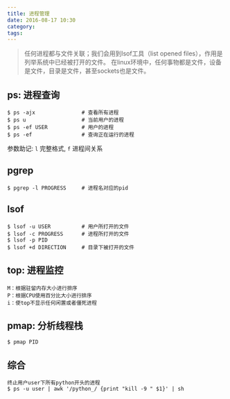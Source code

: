 ```yaml
---
title: 进程管理
date: 2016-08-17 10:30
category:
tags:
---
```


> 任何进程都与文件关联；我们会用到lsof工具（list opened files），作用是列举系统中已经被打开的文件。
在linux环境中，任何事物都是文件，设备是文件，目录是文件，甚至sockets也是文件。

## ps: 进程查询
    $ ps -ajx               # 查看所有进程
    $ ps u                  # 当前用户的进程
    $ ps -ef USER           # 用户的进程
    $ ps -ef                # 查询正在运行的进程

参数助记: `l` 完整格式, `f` 进程间关系

## pgrep
    $ pgrep -l PROGRESS     # 进程名对应的pid

## lsof
    $ lsof -u USER          # 用户所打开的文件
    $ lsof -c PROGRESS      # 进程所打开的文件
    $ lsof -p PID
    $ lsof +d DIRECTION     # 目录下被打开的文件

## top: 进程监控
    M：根据驻留内存大小进行排序
    P：根据CPU使用百分比大小进行排序
    i：使top不显示任何闲置或者僵死进程

## pmap: 分析线程栈
    $ pmap PID

## 综合
    终止用户user下所有python开头的进程
    $ ps -u user | awk '/python_/ {print "kill -9 " $1}' | sh
